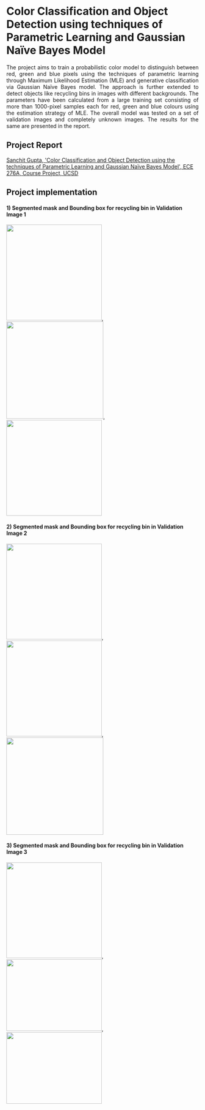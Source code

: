# Color Classification and Object Detection using techniques of Parametric Learning and Gaussian Naïve Bayes Model

<p align="justify">
The project aims to train a probabilistic color model to distinguish between red, green and blue pixels using the techniques of parametric learning through Maximum Likelihood Estimation (MLE) and generative classification via Gaussian Naïve Bayes model. The approach is further extended to detect objects like recycling bins in images with different backgrounds. The parameters have been calculated from a large training set consisting of more than 1000-pixel samples each for red, green and blue colours using the estimation strategy of MLE. The overall model was tested on a set of validation images and completely unknown images. The results for the same are presented in the report.
</p>

## Project Report
[Sanchit Gupta, 'Color Classification and Object Detection using the techniques of Parametric Learning and Gaussian Naïve Bayes Model', ECE 276A, Course Project, UCSD](https://github.com/sanchit3103/object-detection-using-parametric-learning/blob/main/Report.pdf)

## Project implementation

#### 1) Segmented mask and Bounding box for recycling bin in Validation Image 1
<p align="center">
  
  <img src = "https://user-images.githubusercontent.com/4907348/209091475-118184d7-5dde-4bd3-b590-0642765244e4.jpg" width="250"/>, &nbsp;&nbsp; <img src = "https://user-images.githubusercontent.com/4907348/209091644-dc868c05-36b4-44e7-ad4f-fcd1479e4abc.jpg" width="254"/>, &nbsp;&nbsp; <img src = "https://user-images.githubusercontent.com/4907348/209091698-0677dfd0-803e-447f-b67a-df83836073c3.jpg" width="250" /> 
  
</p>

#### 2) Segmented mask and Bounding box for recycling bin in Validation Image 2
<p align="center">
  
  <img src = "https://user-images.githubusercontent.com/4907348/209091560-c77a5067-a0f0-43bf-9dd4-bc408abc12b6.jpg" width="250"/>, &nbsp;&nbsp; <img src = "https://user-images.githubusercontent.com/4907348/209092906-ae8d9116-af93-47d3-be81-9f16087b4ec9.jpg" width="250"/>, &nbsp;&nbsp; <img src = "https://user-images.githubusercontent.com/4907348/209092971-99ec6c72-8214-4bae-a57b-595c5f95aa92.jpg" width="254" /> 
  
</p>

#### 3) Segmented mask and Bounding box for recycling bin in Validation Image 3
<p align="center">
  
  <img src = "https://user-images.githubusercontent.com/4907348/209091604-795e214a-ace9-4644-8c4e-8641c063568c.jpg" width="250"/>, &nbsp;&nbsp; <img src = "https://user-images.githubusercontent.com/4907348/209093244-9831c8b1-2aef-4c4a-8ee7-e8ef691ed7af.jpg" width="250" height="187"/>, &nbsp;&nbsp; <img src = "https://user-images.githubusercontent.com/4907348/209093280-41966f82-3e87-4865-8942-cfc68a240136.jpg" width="250" height="187" /> 
  
</p>
